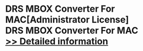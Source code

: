 # DRS MBOX Converter For MAC[Administrator License]<br />DRS MBOX Converter For MAC<br />[>> Detailed information](https://secure.shareit.com/shareit/product.html?productid=301004878&affiliateid=200057808)